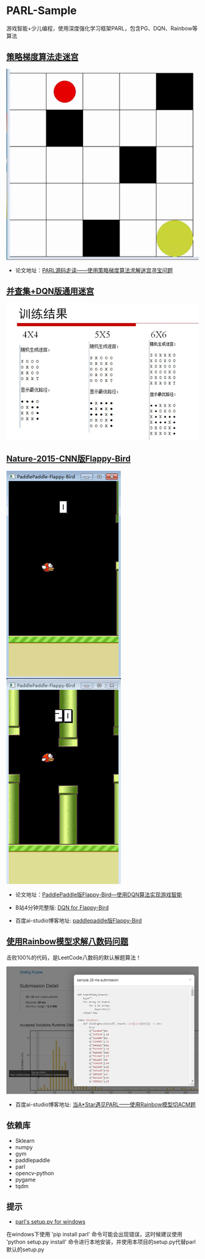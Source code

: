 # PARL-Sample
游戏智能+少儿编程，使用深度强化学习框架PARL，包含PG、DQN、Rainbow等算法

## [策略梯度算法走迷宫](/mcpg/)

![img](/mcpg/result-output/result.gif)

* 论文地址：[PARL源码走读——使用策略梯度算法求解迷宫寻宝问题](https://mp.weixin.qq.com/s/D8Z2F-tOjmwl8UpmGee4Bg)

## [并查集+DQN版通用迷宫](/maze_unionFind/)

![img](/maze_unionFind/log_dir/result.jpg)

## [Nature-2015-CNN版Flappy-Bird](/flappy_bird/)

![img](/flappy_bird/log_dir/birdTest01.gif)    ![img](/flappy_bird/log_dir/birdTest02.gif)

* 论文地址：[PaddlePaddle版Flappy-Bird—使用DQN算法实现游戏智能](https://mp.weixin.qq.com/s/R7gV0j5RMg9080d7qvvn2g)

* B站4分钟完整版: [DQN for Flappy-Bird](https://www.bilibili.com/video/av49282860/)

* 百度ai-studio博客地址: [paddlepaddle版Flappy-Bird](https://aistudio.baidu.com/aistudio/#/projectdetail/51092)


## [使用Rainbow模型求解八数码问题](/eight_puzzle/)

击败100%的代码，是LeetCode八数码的默认解题算法！

![img](/eight_puzzle/imgs/top1.jpg) 

* 百度ai-studio博客地址: [当A*Star遇见PARL——使用Rainbow模型切ACM题](https://aistudio.baidu.com/aistudio/projectdetail/63441)

## 依赖库

* Sklearn
* numpy
* gym
* paddlepaddle
* parl
* opencv-python
* pygame
* tqdm

## 提示
* [parl's setup.py for windows](/setup-for-windows/)

在windows下使用 'pip install parl' 命令可能会出现错误，这时候建议使用 'python setup.py install' 命令进行本地安装，并使用本项目的setup.py代替parl默认的setup.py

